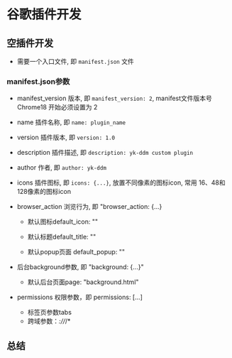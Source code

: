 # 谷歌插件开发

## 空插件开发

- 需要一个入口文件, 即 `manifest.json` 文件

### manifest.json参数

- manifest_version 版本, 即 `manifest_version: 2`, manifest文件版本号  Chrome18 开始必须设置为 2

- name 插件名称, 即 `name: plugin_name`

- version 插件版本, 即 `version: 1.0`

- description 插件描述, 即 `description: yk-ddm custom plugin`

- author 作者, 即 `author: yk-ddm`

- icons 插件图标, 即 `icons: {...}`, 放置不同像素的图标icon, 常用 16、48和128像素的图标icon

- browser_action 浏览行为, 即 "browser_action: {...}

    - 默认图标default_icon: ""

    - 默认标题default_title: ""

    - 默认popup页面 default_popup: ""

- 后台background参数, 即 "background: {...}"
    - 默认后台页面page: "background.html"

- permissions 权限参数，即 permissions: [...]
    - 标签页参数tabs
    - 跨域参数：*://*/*
## 总结